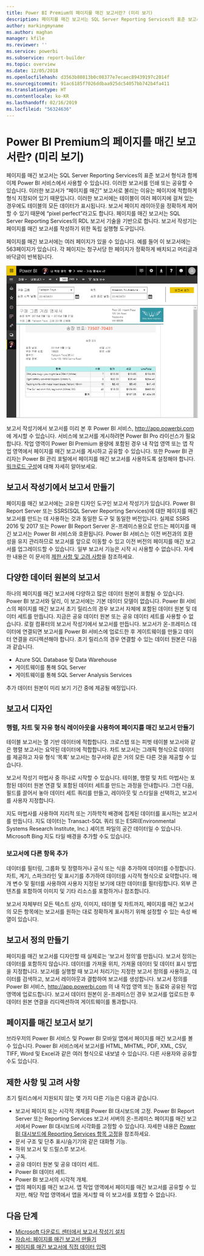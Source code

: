 ```yaml
---
title: Power BI Premium의 페이지를 매긴 보고서란? (미리 보기)
description: 페이지를 매긴 보고서는 SQL Server Reporting Services의 표준 보고서 형식과 함께 이제 Power BI 서비스에서 사용할 수 있습니다. 이러한 보고서를 인쇄 또는 공유할 수 있습니다. 보고서 레이아웃을 정확하게 제어할 수 있습니다. 이러한 보고서에는 테이블이 여러 페이지에 걸쳐 있는 경우에도 테이블의 모든 데이터가 표시됩니다.
author: markingmyname
ms.author: maghan
manager: kfile
ms.reviewer: ''
ms.service: powerbi
ms.subservice: report-builder
ms.topic: overview
ms.date: 12/05/2018
ms.openlocfilehash: d3563b80813b0c08377e7ecaec89439197c2014f
ms.sourcegitcommit: 91ac6185f7026ddbaa925dc54057bb742b4fa411
ms.translationtype: HT
ms.contentlocale: ko-KR
ms.lasthandoff: 02/16/2019
ms.locfileid: "56324636"
---
```

# <a name="what-are-paginated-reports-in-power-bi-premium-preview"></a>Power BI Premium의 페이지를 매긴 보고서란? (미리 보기)

페이지를 매긴 보고서는 SQL Server Reporting Services의 표준 보고서 형식과 함께 이제 Power BI 서비스에서 사용할 수 있습니다. 이러한 보고서를 인쇄 또는 공유할 수 있습니다. 이러한 보고서가 “페이지를 매긴” 보고서로 불리는 이유는 페이지에 적합하게 형식 지정되어 있기 때문입니다. 이러한 보고서에는 테이블이 여러 페이지에 걸쳐 있는 경우에도 테이블의 모든 데이터가 표시됩니다. 보고서 페이지 레이아웃을 정확하게 제어할 수 있기 때문에 “pixel perfect”라고도 합니다. 페이지를 매긴 보고서는 SQL Server Reporting Services의 RDL 보고서 기술을 기반으로 합니다. 보고서 작성기는 페이지를 매긴 보고서를 작성하기 위한 독립 실행형 도구입니다. 

페이지를 매긴 보고서에는 여러 페이지가 있을 수 있습니다. 예를 들어 이 보고서에는 563페이지가 있습니다. 각 페이지는 청구서당 한 페이지가 정확하게 배치되고 머리글과 바닥글이 반복됩니다.

![Power BI 서비스의 페이지를 매긴 보고서](media/paginated-reports-report-builder-power-bi/power-bi-paginated-wwi-report-page.png)

보고서 작성기에서 보고서를 미리 본 후 Power BI 서비스, http://app.powerbi.com 에 게시할 수 있습니다. 서비스에 보고서를 게시하려면 Power BI Pro 라이선스가 필요합니다. 작업 영역이 Power BI Premium 용량에 포함된 경우 내 작업 영역 또는 앱 작업 영역에서 페이지를 매긴 보고서를 게시하고 공유할 수 있습니다. 또한 Power BI 관리자는 Power BI 관리 포털에서 페이지를 매긴 보고서를 사용하도록 설정해야 합니다. [워크로드 구성](service-admin-premium-manage.md#configure-workloads)에 대해 자세히 알아보세요. 

## <a name="create-reports-in-report-builder"></a>보고서 작성기에서 보고서 만들기

페이지를 매긴 보고서에는 고유한 디자인 도구인 보고서 작성기가 있습니다. Power BI Report Server 또는 SSRS(SQL Server Reporting Services)에 대한 페이지를 매긴 보고서를 만드는 데 사용하는 것과 동일한 도구 및 동일한 버전입니다. 실제로 SSRS 2016 및 2017 또는 Power BI Report Server 온-프레미스용으로 만드는 페이지를 매긴 보고서는 Power BI 서비스와 호환됩니다. Power BI 서비스는 이전 버전과의 호환성을 유지 관리하므로 보고서를 앞으로 이동할 수 있고 이전 버전의 페이지를 매긴 보고서를 업그레이드할 수 있습니다. 일부 보고서 기능은 시작 시 사용할 수 없습니다. 자세한 내용은 이 문서의 [제한 사항 및 고려 사항](#limitations-and-considerations)을 참조하세요.
     
## <a name="report-from-a-variety-of-data-sources"></a>다양한 데이터 원본의 보고서

하나의 페이지를 매긴 보고서에 다양하고 많은 데이터 원본이 포함될 수 있습니다. Power BI 보고서와 달리, 이 보고서에는 기본 데이터 모델이 없습니다. Power BI 서비스의 페이지를 매긴 보고서 초기 릴리스의 경우 보고서 자체에 포함된 데이터 원본 및 데이터 세트를 만듭니다. 지금은 공유 데이터 원본 또는 공유 데이터 세트를 사용할 수 없습니다. 로컬 컴퓨터의 보고서 작성기에서 보고서를 만듭니다. 보고서가 온-프레미스 데이터에 연결되면 보고서를 Power BI 서비스에 업로드한 후 게이트웨이를 만들고 데이터 연결을 리디렉션해야 합니다. 초기 릴리스의 경우 연결할 수 있는 데이터 원본은 다음과 같습니다.

- Azure SQL Database 및 Data Warehouse
- 게이트웨이를 통해 SQL Server
- 게이트웨이를 통해 SQL Server Analysis Services
 
추가 데이터 원본이 미리 보기 기간 중에 제공될 예정입니다.

## <a name="design-your-report"></a>보고서 디자인  

### <a name="create-paginated-reports-with-matrix-chart-and-free-form-layouts"></a>행렬, 차트 및 자유 형식 레이아웃을 사용하여 페이지를 매긴 보고서 만들기

테이블 보고서는 열 기반 데이터에 적합합니다. 크로스탭 또는 피벗 테이블 보고서와 같은 행렬 보고서는 요약된 데이터에 적합합니다. 차트 보고서는 그래픽 형식으로 데이터를 제공하고 자유 형식 ‘목록’ 보고서는 청구서와 같은 거의 모든 다른 것을 제공할 수 있습니다. 
  
보고서 작성기 마법사 중 하나로 시작할 수 있습니다. 테이블, 행렬 및 차트 마법사는 포함된 데이터 원본 연결 및 포함된 데이터 세트를 만드는 과정을 안내합니다. 그런 다음, 필드를 끌어서 놓아 데이터 세트 쿼리를 만들고, 레이아웃 및 스타일을 선택하고, 보고서를 사용자 지정합니다.  
  
지도 마법사를 사용하여 지리적 또는 기하학적 배경에 집계된 데이터를 표시하는 보고서를 만듭니다. 지도 데이터는 Transact-SQL 쿼리 또는 ESRI(Environmental Systems Research Institute, Inc.) 셰이프 파일의 공간 데이터일 수 있습니다. Microsoft Bing 지도 타일 배경을 추가할 수도 있습니다.  

### <a name="add-more-to-your-report"></a>보고서에 다른 항목 추가

데이터를 필터링, 그룹화 및 정렬하거나 공식 또는 식을 추가하여 데이터를 수정합니다. 차트, 계기, 스파크라인 및 표시기를 추가하여 데이터를 시각적 형식으로 요약합니다.  매개 변수 및 필터를 사용하여 사용자 지정된 보기에 대한 데이터를 필터링합니다. 외부 콘텐츠를 포함하여 이미지 및 기타 리소스를 포함하거나 참조합니다.  

보고서 자체부터 모든 텍스트 상자, 이미지, 테이블 및 차트까지, 페이지를 매긴 보고서의 모든 항목에는 보고서를 원하는 대로 정확하게 표시하기 위해 설정할 수 있는 속성 배열이 있습니다.

## <a name="creating-a-report-definition"></a>보고서 정의 만들기

페이지를 매긴 보고서를 디자인할 때 실제로는 ‘보고서 정의’를 만듭니다. 보고서 정의는 데이터를 포함하지 않습니다. 데이터를 가져올 위치, 가져올 데이터 및 데이터 표시 방법을 지정합니다. 보고서를 실행할 때 보고서 처리기는 지정한 보고서 정의를 사용하고, 데이터를 검색하고, 보고서 레이아웃과 결합하여 보고서를 생성합니다. 보고서 정의를 Power BI 서비스, http://app.powerbi.com 의 내 작업 영역 또는 동료와 공유된 작업 영역에 업로드합니다. 보고서 데이터 원본이 온-프레미스인 경우 보고서를 업로드한 후 데이터 원본 연결을 리디렉션하여 게이트웨이를 통과합니다. 

## <a name="view-your-paginated-report"></a>페이지를 매긴 보고서 보기
브라우저의 Power BI 서비스 및 Power BI 모바일 앱에서 페이지를 매긴 보고서를 볼 수 있습니다. Power BI 서비스에서 보고서를 HTML, MHTML, PDF, XML, CSV, TIFF, Word 및 Excel과 같은 여러 형식으로 내보낼 수 있습니다. 다른 사용자와 공유할 수도 있습니다.  
  
## <a name="limitations-and-considerations"></a>제한 사항 및 고려 사항

초기 릴리스에서 지원되지 않는 몇 가지 다른 기능은 다음과 같습니다.

- 보고서 페이지 또는 시각적 개체를 Power BI 대시보드에 고정. Power BI Report Server 또는 Reporting Services 보고서 서버의 온-프레미스 페이지를 매긴 보고서에서 Power BI 대시보드에 시각화를 고정할 수 있습니다. 자세한 내용은 [Power BI 대시보드에 Reporting Services 항목 고정](https://docs.microsoft.com/sql/reporting-services/pin-reporting-services-items-to-power-bi-dashboards)을 참조하세요.
- 문서 구조 및 단추 표시/숨기기와 같은 대화형 기능.
- 하위 보고서 및 드릴스루 보고서.
- 구독.
- 공유 데이터 원본 및 공유 데이터 세트.
- Power BI 데이터 세트.
- Power BI 보고서의 시각적 개체.
- 앱의 페이지를 매긴 보고서. 앱 작업 영역에서 페이지를 매긴 보고서를 공유할 수 있지만, 해당 작업 영역에서 앱을 게시할 때 이 보고서를 포함할 수 없습니다.
 
## <a name="next-steps"></a>다음 단계

- [Microsoft 다운로드 센터에서 보고서 작성기 설치](http://go.microsoft.com/fwlink/?LinkID=734968)
- [자습서: 페이지를 매긴 보고서 만들기](paginated-reports-quickstart-aw.md)
- [페이지를 매긴 보고서에 직접 데이터 입력](paginated-reports-enter-data.md)

  

